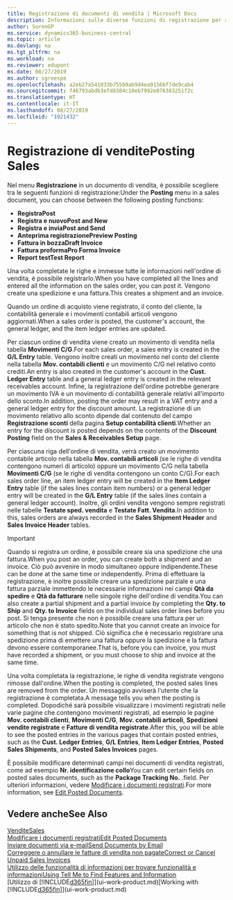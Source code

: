 ```yaml
---
title: Registrazione di documenti di vendita | Microsoft Docs
description: Informazioni sulle diverse funzioni di registrazione per registrare documenti di vendita e sul modo in cui aggiornare documenti registrati.
author: SorenGP
ms.service: dynamics365-business-central
ms.topic: article
ms.devlang: na
ms.tgt_pltfrm: na
ms.workload: na
ms.reviewer: edupont
ms.date: 08/27/2019
ms.author: sgroespe
ms.openlocfilehash: a2eb27a541033b755b9ab9d4ea9156bf7de9cab4
ms.sourcegitcommit: f46793abdb3efd8384c10eb7992e076383251f2c
ms.translationtype: HT
ms.contentlocale: it-IT
ms.lasthandoff: 08/27/2019
ms.locfileid: "1921432"
---
```

# <a name="posting-sales"></a><span data-ttu-id="c53a6-103">Registrazione di vendite</span><span class="sxs-lookup"><span data-stu-id="c53a6-103">Posting Sales</span></span>
<span data-ttu-id="c53a6-104">Nel menu **Registrazione** in un documento di vendita, è possibile scegliere tra le seguenti funzioni di registrazione:</span><span class="sxs-lookup"><span data-stu-id="c53a6-104">Under the **Posting** menu in a sales document, you can choose between the following posting functions:</span></span>

* <span data-ttu-id="c53a6-105">**Registra**</span><span class="sxs-lookup"><span data-stu-id="c53a6-105">**Post**</span></span>
* <span data-ttu-id="c53a6-106">**Registra e nuovo**</span><span class="sxs-lookup"><span data-stu-id="c53a6-106">**Post and New**</span></span>
* <span data-ttu-id="c53a6-107">**Registra e invia**</span><span class="sxs-lookup"><span data-stu-id="c53a6-107">**Post and Send**</span></span>
* <span data-ttu-id="c53a6-108">**Anteprima registrazione**</span><span class="sxs-lookup"><span data-stu-id="c53a6-108">**Preview Posting**</span></span>
* <span data-ttu-id="c53a6-109">**Fattura in bozza**</span><span class="sxs-lookup"><span data-stu-id="c53a6-109">**Draft Invoice**</span></span>
* <span data-ttu-id="c53a6-110">**Fattura proforma**</span><span class="sxs-lookup"><span data-stu-id="c53a6-110">**Pro Forma Invoice**</span></span>
* <span data-ttu-id="c53a6-111">**Report test**</span><span class="sxs-lookup"><span data-stu-id="c53a6-111">**Test Report**</span></span>

<span data-ttu-id="c53a6-112">Una volta completate le righe e immesse tutte le informazioni nell'ordine di vendita, è possibile registrarlo.</span><span class="sxs-lookup"><span data-stu-id="c53a6-112">When you have completed all the lines and entered all the information on the sales order, you can post it.</span></span> <span data-ttu-id="c53a6-113">Vengono create una spedizione e una fattura.</span><span class="sxs-lookup"><span data-stu-id="c53a6-113">This creates a shipment and an invoice.</span></span>

<span data-ttu-id="c53a6-114">Quando un ordine di acquisto viene registrato, il conto del cliente, la contabilità generale e i movimenti contabili articoli vengono aggiornati.</span><span class="sxs-lookup"><span data-stu-id="c53a6-114">When a sales order is posted, the customer's account, the general ledger, and the item ledger entries are updated.</span></span>

<span data-ttu-id="c53a6-115">Per ciascun ordine di vendita viene creato un movimento di vendita nella tabella **Movimenti C/G**.</span><span class="sxs-lookup"><span data-stu-id="c53a6-115">For each sales order, a sales entry is created in the **G/L Entry** table.</span></span> <span data-ttu-id="c53a6-116">Vengono inoltre creati un movimento nel conto del cliente nella tabella **Mov. contabili clienti** e un movimento C/G nel relativo conto crediti.</span><span class="sxs-lookup"><span data-stu-id="c53a6-116">An entry is also created in the customer's account in the **Cust. Ledger Entry** table and a general ledger entry is created in the relevant receivables account.</span></span> <span data-ttu-id="c53a6-117">Infine, la registrazione dell'ordine potrebbe generare un movimento IVA e un movimento di contabilità generale relativi all'importo dello sconto.</span><span class="sxs-lookup"><span data-stu-id="c53a6-117">In addition, posting the order may result in a VAT entry and a general ledger entry for the discount amount.</span></span> <span data-ttu-id="c53a6-118">La registrazione di un movimento relativo allo sconto dipende dal contenuto del campo **Registrazione sconti** della pagina **Setup contabilità clienti**.</span><span class="sxs-lookup"><span data-stu-id="c53a6-118">Whether an entry for the discount is posted depends on the contents of the **Discount Posting** field on the **Sales & Receivables Setup** page.</span></span>

<span data-ttu-id="c53a6-119">Per ciascuna riga dell'ordine di vendita, verrà creato un movimento contabile articolo nella tabella **Mov. contabili articoli** (se le righe di vendita contengono numeri di articolo) oppure un movimento C/G nella tabella **Movimenti C/G** (se le righe di vendita contengono un conto C/G).</span><span class="sxs-lookup"><span data-stu-id="c53a6-119">For each sales order line, an item ledger entry will be created in the **Item Ledger Entry** table (if the sales lines contain item numbers) or a general ledger entry will be created in the **G/L Entry** table (if the sales lines contain a general ledger account).</span></span> <span data-ttu-id="c53a6-120">Inoltre, gli ordini vendita vengono sempre registrati nelle tabelle **Testate sped. vendita** e **Testate Fatt. Vendita**.</span><span class="sxs-lookup"><span data-stu-id="c53a6-120">In addition to this, sales orders are always recorded in the **Sales Shipment Header** and **Sales Invoice Header** tables.</span></span>

> [!IMPORTANT]  
>   <span data-ttu-id="c53a6-121">Quando si registra un ordine, è possibile creare sia una spedizione che una fattura.</span><span class="sxs-lookup"><span data-stu-id="c53a6-121">When you post an order, you can create both a shipment and an invoice.</span></span> <span data-ttu-id="c53a6-122">Ciò può avvenire in modo simultaneo oppure indipendente.</span><span class="sxs-lookup"><span data-stu-id="c53a6-122">These can be done at the same time or independently.</span></span> <span data-ttu-id="c53a6-123">Prima di effettuare la registrazione, è inoltre possibile creare una spedizione parziale e una fattura parziale immettendo le necessarie informazioni nei campi **Qtà da spedire** e **Qtà da fatturare** nelle singole righe dell'ordine di vendita.</span><span class="sxs-lookup"><span data-stu-id="c53a6-123">You can also create a partial shipment and a partial invoice by completing the **Qty. to Ship** and **Qty. to Invoice** fields on the individual sales order lines before you post.</span></span> <span data-ttu-id="c53a6-124">Si tenga presente che non è possibile creare una fattura per un articolo che non è stato spedito.</span><span class="sxs-lookup"><span data-stu-id="c53a6-124">Note that you cannot create an invoice for something that is not shipped.</span></span> <span data-ttu-id="c53a6-125">Ciò significa che è necessario registrare una spedizione prima di emettere una fattura oppure la spedizione e la fattura devono essere contemporanee.</span><span class="sxs-lookup"><span data-stu-id="c53a6-125">That is, before you can invoice, you must have recorded a shipment, or you must choose to ship and invoice at the same time.</span></span>

<span data-ttu-id="c53a6-126">Una volta completata la registrazione, le righe di vendita registrate vengono rimosse dall'ordine.</span><span class="sxs-lookup"><span data-stu-id="c53a6-126">When the posting is completed, the posted sales lines are removed from the order.</span></span> <span data-ttu-id="c53a6-127">Un messaggio avviserà l'utente che la registrazione è completata.</span><span class="sxs-lookup"><span data-stu-id="c53a6-127">A message tells you when the posting is completed.</span></span> <span data-ttu-id="c53a6-128">Dopodiché sarà possibile visualizzare i movimenti registrati nelle varie pagine che contengono movimenti registrati, ad esempio le pagine **Mov. contabili clienti**, **Movimenti C/G**, **Mov. contabili articoli**, **Spedizioni vendite registrate** e **Fatture di vendita registrate**.</span><span class="sxs-lookup"><span data-stu-id="c53a6-128">After this, you will be able to see the posted entries in the various pages that contain posted entries, such as the **Cust. Ledger Entries**, **G/L Entries**, **Item Ledger Entries**, **Posted Sales Shipments**, and **Posted Sales Invoices** pages.</span></span>  

<span data-ttu-id="c53a6-129">È possibile modificare determinati campi nei documenti di vendita registrati, come ad esempio **Nr. identificazione collo**</span><span class="sxs-lookup"><span data-stu-id="c53a6-129">You can edit certain fields on posted sales documents, such as the **Package Tracking No.**</span></span> <span data-ttu-id="c53a6-130">.</span><span class="sxs-lookup"><span data-stu-id="c53a6-130">field.</span></span> <span data-ttu-id="c53a6-131">Per ulteriori informazioni, vedere [Modificare i documenti registrati](across-edit-posted-document.md).</span><span class="sxs-lookup"><span data-stu-id="c53a6-131">For more information, see [Edit Posted Documents](across-edit-posted-document.md).</span></span>

## <a name="see-also"></a><span data-ttu-id="c53a6-132">Vedere anche</span><span class="sxs-lookup"><span data-stu-id="c53a6-132">See Also</span></span>
[<span data-ttu-id="c53a6-133">Vendite</span><span class="sxs-lookup"><span data-stu-id="c53a6-133">Sales</span></span>](sales-manage-sales.md)  
[<span data-ttu-id="c53a6-134">Modificare i documenti registrati</span><span class="sxs-lookup"><span data-stu-id="c53a6-134">Edit Posted Documents</span></span>](across-edit-posted-document.md)  
[<span data-ttu-id="c53a6-135">Inviare documenti via e-mail</span><span class="sxs-lookup"><span data-stu-id="c53a6-135">Send Documents by Email</span></span>](ui-how-send-documents-email.md)  
[<span data-ttu-id="c53a6-136">Correggere o annullare le fatture di vendita non pagate</span><span class="sxs-lookup"><span data-stu-id="c53a6-136">Correct or Cancel Unpaid Sales Invoices</span></span>](sales-how-correct-cancel-sales-invoice.md)  
[<span data-ttu-id="c53a6-137">Utilizzo delle funzionalità di informazioni per trovare funzionalità e informazioni</span><span class="sxs-lookup"><span data-stu-id="c53a6-137">Using Tell Me to Find Features and Information</span></span>](ui-search.md)  
<span data-ttu-id="c53a6-138">[Utilizzo di [!INCLUDE[d365fin](includes/d365fin_md.md)]](ui-work-product.md)</span><span class="sxs-lookup"><span data-stu-id="c53a6-138">[Working with [!INCLUDE[d365fin](includes/d365fin_md.md)]](ui-work-product.md)</span></span>
